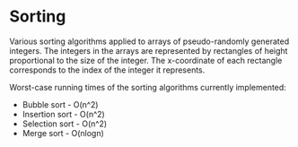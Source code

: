 # Sorting
Various sorting algorithms applied to arrays of pseudo-randomly generated integers.  The integers in the arrays are represented by rectangles of height proportional to the size of the integer.  The x-coordinate of each rectangle corresponds to the index of the integer it represents.

Worst-case running times of the sorting algorithms currently implemented:
- Bubble sort - O(n^2)
- Insertion sort - O(n^2)
- Selection sort - O(n^2)
- Merge sort - O(nlogn)
